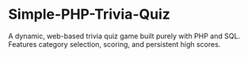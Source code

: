 # Simple-PHP-Trivia-Quiz
A dynamic, web-based trivia quiz game built purely with PHP and SQL. Features category selection, scoring, and persistent high scores.

